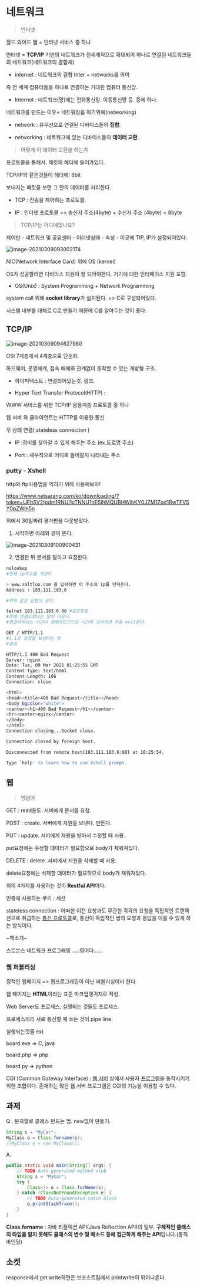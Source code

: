 # 네트워크

>인터넷

월드 와이드 웹 = 인터넷 서비스 중 하나

인터넷 = **TCP/IP** 기반의 네트워크가 전세계적으로 확대되어 하나로 연결된 네트워크들의 네트워크(네트워크의 결합체)

- internet : 네트워크의 결합 Inter + networks를 의미

즉 전 세계 컴퓨터들을 하나로 연결하는 거대한 컴퓨터 통신망.

- Internet : 네트워크(망)에는 전화통신망. 이동통신망 등. 중에 하나.



네트워크를 만드는 이유= 네트워킹을 하기위해(networking)

- network : 유무선으로 연결된 디바이스들의 **집합**.

- networking : 네트워크에 있는 디바이스들의 **데이터 교환**.



> 어떻게 이 데이터 교환을 하는가

프로토콜을 통해서. 패킷의 헤더에 들어가있다.

TCP/IP와 같은것들이 헤더에! 8bit

보내지는 패킷을 보면 그 안의 데이터를 처리한다.



- TCP : 전송을 제어하는 프로토콜.

- IP : 인터넷 프로토콜 => 송신자 주소(4byte) + 수신자 주소 (4byte) = 8byte







> TCP/IP는 어디에있나요?

제어판 - 네트워크 및 공유센터 - 이더넷상태 - 속성 - 이곳에 TIP, IP가 설정되어있다.



![image-20210309093002174](md-images/image-20210309093002174.png)

NIC(Network Interface Card) 위에 OS (kernel)

OS가 성공할려면 디바이스 지원이 잘 되어야한다. 거기에 대한 인터페이스 지원  포함.

- OS(Unix) : System Programming + Network Programming

system call 위에 **socket library**가 설치된다. => C로 구성되어있다.

시스템 내부를 대체로 C로 만들기 때문에 C를 알아두는 것이 좋다.



## TCP/IP

![image-20210309094627980](md-images/image-20210309094627980.png)

OSI 7계층에서 4계층으로 단순화.

하드웨어, 운영체계, 접속 매체와 관계없이 동작할 수 있는 개방형 구조.



- 하이퍼텍스트 : 연결되어있는것. 링크. 

- Hyper Text Transfer Protocol(HTTP) : 

WWW 서비스를 위한 TCP/IP 응용계층 프로토콜 중 하나

웹 서버 와 클라이언트는 HTTP를 이용한 통신

무 상태 연결( stateless connection ) 



- IP :장비를 찾아갈 수 있게 해주는 주소 (ex.도로명 주소)

- Port : 세부적으로 어디로 들어갈지 나타내는 주소 



### putty - Xshell

http와 ftp사용법을 익히기 위해 사용해보자! 

https://www.netsarang.com/ko/downloading/?token=UEhSV2tpdm1RNUI1cTNNU1hESjhMQUBHWlhKY0JZM1Zod1RwTFVSY0pZWm5n

위에서 30일짜리 평가판을 다운받았다.



1. 시작하면 아래와 같이 뜬다.

![image-20210309100900431](md-images/image-20210309100900431.png)



2. 연결한 뒤 문서를 달라고 요청한다.

```bash
nslookup
#현재 ip주소를 꺼낸다

> www.saltlux.com 을 입력하면 이 주소의 ip를 던져준다.
Address : 183.111.183.6

#위와 같은 답변이 온다.

telnet 183.111.183.6 80 #포트번호
#후에 연결되었다는 말이 나온다.
#연결허락되는 시간이 정해져있으므로 시간이 오버하면 자동 exit된다.

GET / HTTP/1.1
#1.1로 요청을 보낸다는 뜻
#결과

HTTP/1.1 400 Bad Request
Server: nginx
Date: Tue, 09 Mar 2021 01:25:55 GMT
Content-Type: text/html
Content-Length: 166
Connection: close

<html>
<head><title>400 Bad Request</title></head>
<body bgcolor="white">
<center><h1>400 Bad Request</h1></center>
<hr><center>nginx</center>
</body>
</html>
Connection closing...Socket close.

Connection closed by foreign host.

Disconnected from remote host(183.111.183.6:80) at 10:25:54.

Type `help' to learn how to use Xshell prompt.


```



## 웹

> 명령어

GET : read용도. 서버에게 문서를 요청.

POST : create. 서버에게 자원을 보낸다. 만든다.

PUT : update. 서버에게 자원을 받아서 수정할 때 사용.

put요청에는 수정할 데이터가 필요함으로 body가 채워져있다.

DELETE : delete. 서버에서 지원을 삭제할 때 사용.

delete요청에는 삭제할 데이터가 필요하므로 body가 채워져있다.



위의 4가지를 사용하는 것이 **Restful API**이다.



인증에 사용하는 쿠키 : 세션

stateless connection : 어떠한 이전 요청과도 무관한 각각의 요청을 독립적인 트랜잭션으로 취급하는 [통신 프로토콜](https://ko.wikipedia.org/wiki/통신_프로토콜)로, 통신이 독립적인 쌍의 요청과 응답을 이룰 수 있게 하는 방식이다.



~책소개~

스트븐스 네트워크 프로그래밍 .....영어다......



### 웹 퍼블리싱

정적인 웹페이지 => 웹프로그래밍이 아닌 퍼블리싱이라 한다.

웹 페이지는 **HTML**이라는 표준 마크업랭귀지로 작성.

Web Server도 프로세스, 실행되는 것들도 프로세스. 

프로세스끼리 서로 통신할 때 쓰는 것이 pipe line.

실행되는것들 ex)

board.exe => C, java

board.php => php

board.py => python

CGI (Common Gateway Interface) : [웹 서버](https://ko.wikipedia.org/wiki/웹_서버) 상에서 사용자 [프로그램](https://ko.wikipedia.org/wiki/컴퓨터_프로그램)을 동작시키기 위한 조합이다. 존재하는 많은 웹 서버 프로그램은 CGI의 기능을 이용할 수 있다.





## 과제

Q . 문자열로 클래스 만드는 법. new없이 만들기.

```java
String s = "MyCar";
MyClass o = Class.forname(s);
//MyClass o = new MyClass();
```



A. 

```java
public static void main(String[] args) {
    // TODO Auto-generated method stub
    String s = "MyCar";
    try {
        Class<?> o = Class.forName(s);
    } catch (ClassNotFoundException e) {
        // TODO Auto-generated catch block
        e.printStackTrace();
    }
}
```



**Class.forname** : 자바 리플렉션 API(Java Reflection API)의 일부. **구체적인 클래스의 타입을 알지 못해도 클래스의 변수 및 메소드 등에 접근하게 해주는 API**입니다.(동적 바인딩)





## 소켓

response에서 get write하면은 보조스트림에서 printwrite이 튀어나온다.
